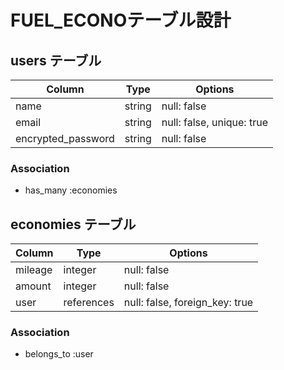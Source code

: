 # FUEL_ECONOテーブル設計

## users テーブル

| Column             | Type   | Options                   |
| ------------------ | ------ | ------------------------- |
| name               | string | null: false               |
| email              | string | null: false, unique: true |
| encrypted_password | string | null: false               |

### Association

- has_many :economies


## economies テーブル

| Column  | Type       | Options                        |
| ------- | ---------- | ------------------------------ |
| mileage | integer    | null: false                    |
| amount  | integer    | null: false                    |
| user    | references | null: false, foreign_key: true |

### Association

- belongs_to :user
